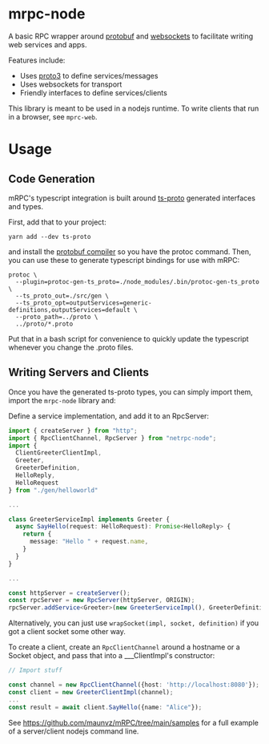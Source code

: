 # mrpc-node
A basic RPC wrapper around [protobuf](https://developers.google.com/protocol-buffers)
and [websockets](https://developer.mozilla.org/en-US/docs/Web/API/WebSockets_API)
to facilitate writing web services and apps.

Features include:
- Uses [proto3](https://developers.google.com/protocol-buffers/docs/proto3)
  to define services/messages
- Uses websockets for transport
- Friendly interfaces to define services/clients

This library is meant to be used in a nodejs runtime. To write clients that run in a
browser, see ```mprc-web```.

# Usage
## Code Generation

mRPC's typescript integration is built around [ts-proto](https://github.com/stephenh/ts-proto)
generated interfaces and types.

First, add that to your project:
```
yarn add --dev ts-proto
```
and install the [protobuf compiler](https://github.com/protocolbuffers/protobuf#protocol-compiler-installation)
so you have the protoc command. Then, you can use these to generate typescript bindings for
use with mRPC:
```shell
protoc \
  --plugin=protoc-gen-ts_proto=./node_modules/.bin/protoc-gen-ts_proto \
  --ts_proto_out=./src/gen \
  --ts_proto_opt=outputServices=generic-definitions,outputServices=default \
  --proto_path=../proto \
  ../proto/*.proto
```
Put that in a bash script for convenience to quickly update the typescript whenever you
change the .proto files.

## Writing Servers and Clients
Once you have the generated ts-proto types, you can simply import them, import the
```mrpc-node``` library and:

Define a service implementation, and add it to an RpcServer:
```typescript
import { createServer } from "http";
import { RpcClientChannel, RpcServer } from "netrpc-node";
import {
  ClientGreeterClientImpl,
  Greeter,
  GreeterDefinition,
  HelloReply,
  HelloRequest
} from "./gen/helloworld"

...

class GreeterServiceImpl implements Greeter {
  async SayHello(request: HelloRequest): Promise<HelloReply> {
    return {
      message: "Hello " + request.name,
    }
  }
}

...

const httpServer = createServer();
const rpcServer = new RpcServer(httpServer, ORIGIN);
rpcServer.addService<Greeter>(new GreeterServiceImpl(), GreeterDefinition);
```
Alternatively, you can just use ```wrapSocket(impl, socket, definition)``` if you got a client socket some other way.

To create a client, create an ```RpcClientChannel``` around a hostname or a Socket object, and pass that into
a ___ClientImpl's constructor:
```typescript
// Import stuff

const channel = new RpcClientChannel({host: 'http://localhost:8080'});
const client = new GreeterClientImpl(channel);
...
const result = await client.SayHello({name: "Alice"});
```

See https://github.com/maunvz/mRPC/tree/main/samples for a full example of a server/client nodejs command line.
